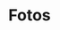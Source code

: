 ---
layout: post
title: Fotos
description: Fotos de nuestros proyectos
image: assets/images/fotos/TechoNave1.jpg
image1: assets/images/fotos/TechoNave2.jpg
image2: assets/images/fotos/solo1.jpg
image3: assets/images/fotos/solo2.jpg
image4: assets/images/fotos/solo3.jpg
image5: assets/images/fotos/alo1.jpg
image6: assets/images/fotos/trij1.jpg
image7: assets/images/fotos/trij2.jpg
image8: assets/images/fotos/pared1.jpg
image9: assets/images/fotos/pared2.jpg
image10: assets/images/fotos/pared3.jpg
image11: assets/images/fotos/chaletVallehermoso.jpg
image12: assets/images/fotos/techopetshop1.jpg
image13: assets/images/fotos/techopetshop2.jpg
image14: assets/images/fotos/techoValdelapuerca1.jpg
image15: assets/images/fotos/techoValdelapuerca2.jpg
image16: assets/images/fotos/techoValdelapuerca3.jpg
image17: assets/images/fotos/techoValdelapuerca4.jpg
image18: assets/images/fotos/techoValdelapuerca5.jpg
image19: assets/images/fotos/huerto1.jpg
image20: assets/images/fotos/huerto2.jpg
---